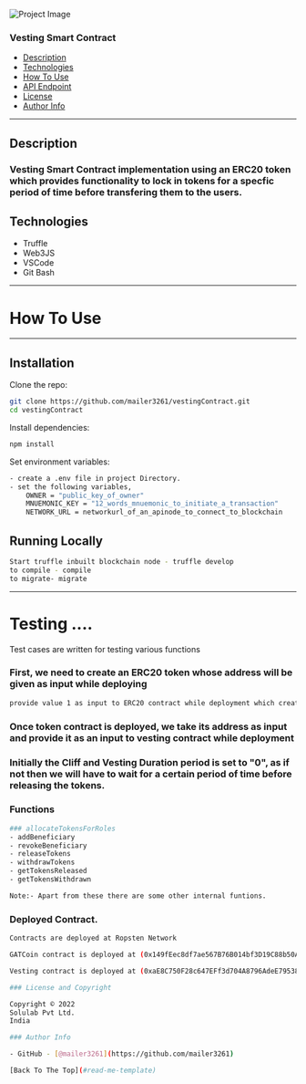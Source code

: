 ![Project Image](https://miro.medium.com/max/1838/1*hLl5yEjcYk9jQ8E8i7izWw.png)


### Vesting Smart Contract

- [Description](#description)
- [Technologies](#technologies)
- [How To Use](#how-to-use)
- [API Endpoint](#api-endpoint)
- [License](#license)
- [Author Info](#author-info)

---

## Description

###  Vesting Smart Contract implementation using an ERC20 token which provides functionality to lock in tokens for a specfic period of time before transfering them to the users.

## Technologies

- Truffle
- Web3JS
- VSCode
- Git Bash

---

# How To Use
---

## Installation


Clone the repo:

```bash
git clone https://github.com/mailer3261/vestingContract.git
cd vestingContract
```

Install dependencies:

```bash
npm install
```

Set environment variables:

```bash
- create a .env file in project Directory.
- set the following variables,
    OWNER = "public_key_of_owner"
    MNUEMONIC_KEY = "12_words_mnuemonic_to_initiate_a_transaction"
    NETWORK_URL = networkurl_of_an_apinode_to_connect_to_blockchain
```

## Running Locally

```bash
Start truffle inbuilt blockchain node - truffle develop
to compile - compile
to migrate- migrate
```

---
# Testing ....

Test cases are written for testing various functions

### First, we need to create an ERC20 token whose address will be given as input while deploying

```bash
provide value 1 as input to ERC20 contract while deployment which creates an initial supply of 10^6 tokens.
```

### Once token contract is deployed, we take its address as input and provide it as an input to vesting contract while deployment



### Initially the Cliff and Vesting Duration period is set to "0", as if not then we will have to wait for a certain period of time before releasing the tokens.


### Functions

```bash
### allocateTokensForRoles
- addBeneficiary
- revokeBeneficiary
- releaseTokens
- withdrawTokens
- getTokensReleased
- getTokensWithdrawn

Note:- Apart from these there are some other internal funtions.
```

### Deployed Contract.

```bash
Contracts are deployed at Ropsten Network

GATCoin contract is deployed at (0x149fEec8df7ae567B76B014bf3D19C88b50ADC35) Etherscan link - https://ropsten.etherscan.io/address/0xBf11AC495f6a2BBf76041734Ac701662e00C55b1

Vesting contract is deployed at (0xaE8C750F28c647EFf3d704A8796AdeE795384ddB) Etherscan link - https://ropsten.etherscan.io/address/0x8c677BACF58D5F049780661fD7559Fd5EB50bcC7

### License and Copyright

Copyright © 2022
Solulab Pvt Ltd.
India

### Author Info

- GitHub - [@mailer3261](https://github.com/mailer3261)

[Back To The Top](#read-me-template)

